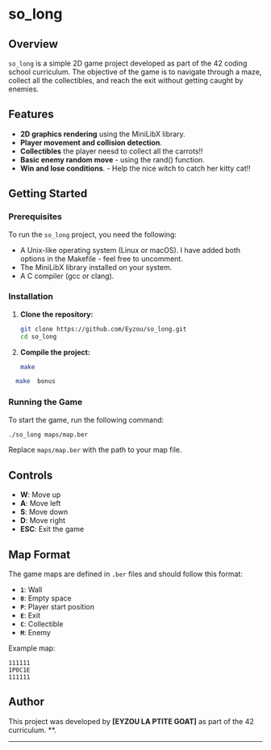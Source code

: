
# so_long

## Overview

`so_long` is a simple 2D game project developed as part of the 42 coding school curriculum. 
The objective of the game is to navigate through a maze, collect all the collectibles, and reach the exit without getting caught by enemies.

## Features

- **2D graphics rendering** using the MiniLibX library.
- **Player movement and collision detection**.
- **Collectibles** the player neesd to collect all the carrots!!
- **Basic enemy random move** - using the rand() function.
- **Win and lose conditions**. - Help the nice witch to catch her kitty cat!!

## Getting Started

### Prerequisites

To run the `so_long` project, you need the following:

- A Unix-like operating system (Linux or macOS). I have added both options in the Makefile - feel free to uncomment.
- The MiniLibX library installed on your system.
- A C compiler (gcc or clang).

### Installation

1. **Clone the repository:**

   ```bash
   git clone https://github.com/Eyzou/so_long.git
   cd so_long
   ```

2. **Compile the project:**

   ```bash
   make 
   ```
 ```bash
   make  bonus
   ```

### Running the Game

To start the game, run the following command:

```bash
./so_long maps/map.ber
```

Replace `maps/map.ber` with the path to your map file.

## Controls

- **W**: Move up
- **A**: Move left
- **S**: Move down
- **D**: Move right
- **ESC**: Exit the game

## Map Format

The game maps are defined in `.ber` files and should follow this format:

- **`1`**: Wall
- **`0`**: Empty space
- **`P`**: Player start position
- **`E`**: Exit
- **`C`**: Collectible
- **`M`**: Enemy

Example map:

```
111111
1P0C1E
111111
```

## Author

This project was developed by **[EYZOU LA PTITE GOAT]** as part of the 42 curriculum. **.

---
